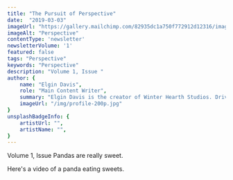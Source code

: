 ```yaml
---
title: "The Pursuit of Perspective"
date:  "2019-03-03"
imageUrl: "https://gallery.mailchimp.com/82935dc1a750f772912d12316/images/7bc876d1-45c7-476f-94e5-7dd5aabe6bfe.jpg"
imageAlt: "Perspective"
contentType: 'newsletter'
newsletterVolume: '1'
featured: false
tags: "Perspective"
keywords: "Perspective"
description: "Volume 1, Issue "
author: {
    name: "Elgin Davis",
    role: "Main Content Writer",
    summary: "Elgin Davis is the creator of Winter Hearth Studios. Driven by a passionate spirit and boundless curiosity, Davis' work seeks to explore the depths of humanity and what it might look like to live a hyper-meaningful existence here on earth.",
    imageUrl: "/img/profile-200p.jpg" 
}
unsplashBadgeInfo: {
    artistUrl: "",
    artistName: "",
}
---
```

Volume 1, Issue 
Pandas are really sweet.

Here's a video of a panda eating sweets.

